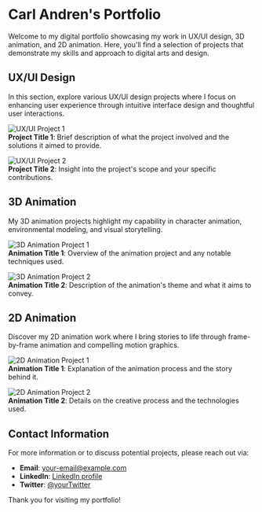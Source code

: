 # Carl Andren's Portfolio

Welcome to my digital portfolio showcasing my work in UX/UI design, 3D animation, and 2D animation. Here, you'll find a selection of projects that demonstrate my skills and approach to digital arts and design.

## UX/UI Design

In this section, explore various UX/UI design projects where I focus on enhancing user experience through intuitive interface design and thoughtful user interactions.

![UX/UI Project 1](url-to-your-image1)  
**Project Title 1**: Brief description of what the project involved and the solutions it aimed to provide.

![UX/UI Project 2](url-to-your-image2)  
**Project Title 2**: Insight into the project's scope and your specific contributions.

## 3D Animation

My 3D animation projects highlight my capability in character animation, environmental modeling, and visual storytelling.

![3D Animation Project 1](url-to-your-image3)  
**Animation Title 1**: Overview of the animation project and any notable techniques used.

![3D Animation Project 2](url-to-your-image4)  
**Animation Title 2**: Description of the animation's theme and what it aims to convey.

## 2D Animation

Discover my 2D animation work where I bring stories to life through frame-by-frame animation and compelling motion graphics.

![2D Animation Project 1](url-to-your-image5)  
**Animation Title 1**: Explanation of the animation process and the story behind it.

![2D Animation Project 2](url-to-your-image6)  
**Animation Title 2**: Details on the creative process and the technologies used.

## Contact Information

For more information or to discuss potential projects, please reach out via:
- **Email**: [your-email@example.com](mailto:your-email@example.com)
- **LinkedIn**: [LinkedIn profile](https://www.linkedin.com/in/yourprofile)
- **Twitter**: [@yourTwitter](https://twitter.com/yourTwitter)

Thank you for visiting my portfolio!
